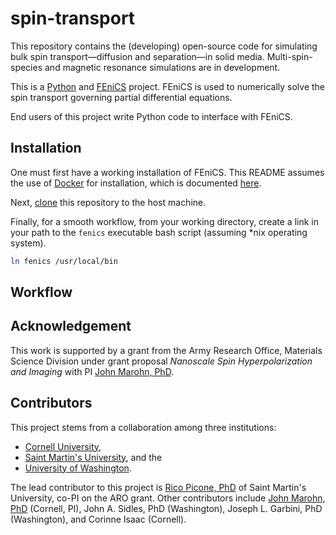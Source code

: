 # spin-transport

This repository contains the (developing) open-source code for simulating bulk spin transport&mdash;diffusion and separation&mdash;in solid media. Multi-spin-species and magnetic resonance simulations are in development.

This is a [Python](https://www.python.org/) and [FEniCS](https://fenicsproject.org/) project. FEniCS is used to numerically solve the spin transport governing partial differential equations.

End users of this project write Python code to interface with FEniCS.

## Installation

One must first have a working installation of FEniCS.
This README assumes the use of [Docker](https://www.docker.com/) for installation, which is documented [here](http://fenics.readthedocs.io/projects/containers/en/latest/).

Next, [clone](https://help.github.com/articles/cloning-a-repository/) this repository to the host machine.

Finally, for a smooth workflow, from your working directory, create a link in your path to the `fenics` executable bash script (assuming *nix operating system).

```bash
ln fenics /usr/local/bin
```

## Workflow

## Acknowledgement

This work is supported by a grant from the Army Research Office, Materials Science Division under grant proposal _Nanoscale Spin Hyperpolarization and Imaging_ <!-- TODO: grant number -->
with PI [John Marohn, PhD](http://marohn.chem.cornell.edu/).

## Contributors

This project stems from a collaboration among three institutions:

- [Cornell University](http://www.cornell.edu/), 
- [Saint Martin's University](https://www.stmartin.edu/), and the
- [University of Washington](http://www.washington.edu/).

The lead contributor to this project is [Rico Picone, PhD](http://ricopic.one) of Saint Martin's University, co-PI on the ARO grant.
Other contributors include [John Marohn, PhD](http://marohn.chem.cornell.edu/) (Cornell, PI), John A. Sidles, PhD (Washington), Joseph L. Garbini, PhD (Washington), and Corinne Isaac (Cornell).